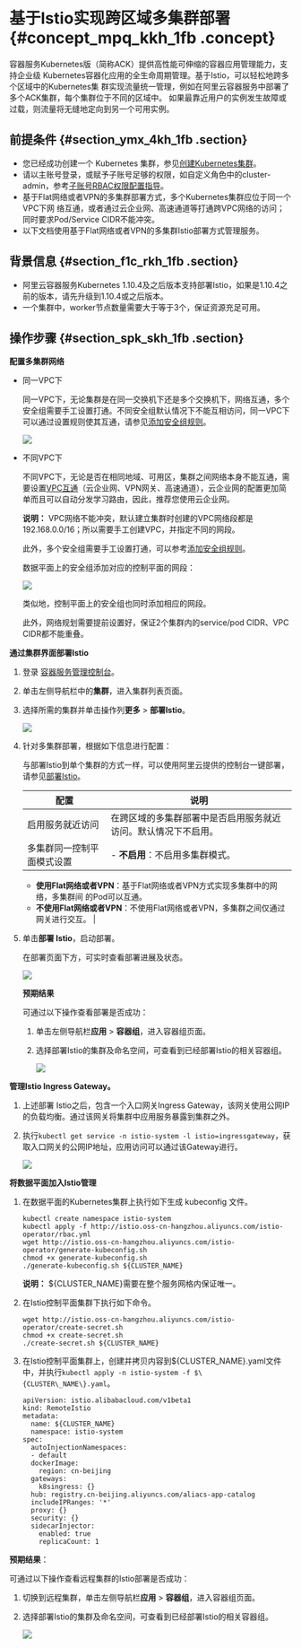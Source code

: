 # 基于Istio实现跨区域多集群部署 {#concept_mpq_kkh_1fb .concept}

容器服务Kubernetes版（简称ACK）提供高性能可伸缩的容器应用管理能力，支持企业级 Kubernetes容器化应用的全生命周期管理。基于Istio，可以轻松地跨多个区域中的Kubernetes集 群实现流量统一管理，例如在阿里云容器服务中部署了多个ACK集群，每个集群位于不同的区域中。 如果最靠近用户的实例发生故障或过载，则流量将无缝地定向到另一个可用实例。

## 前提条件 {#section_ymx_4kh_1fb .section}

-   您已经成功创建一个 Kubernetes 集群，参见[创建Kubernetes集群](intl.zh-CN/用户指南/Kubernetes集群/集群管理/创建Kubernetes集群.md#)。
-   请以主账号登录，或赋予子账号足够的权限，如自定义角色中的cluster-admin，参考[子账号RBAC权限配置指导](intl.zh-CN/用户指南/Kubernetes集群/授权管理/子账号RBAC权限配置指导.md#)。
-   基于Flat网络或者VPN的多集群部署方式，多个Kubernetes集群应位于同一个VPC下网 络互通，或者通过云企业网、高速通道等打通跨VPC网络的访问；同时要求Pod/Service CIDR不能冲突。
-   以下文档使用基于Flat网络或者VPN的多集群Istio部署方式管理服务。

## 背景信息 {#section_f1c_rkh_1fb .section}

-   阿里云容器服务Kubernetes 1.10.4及之后版本支持部署Istio，如果是1.10.4之前的版本，请先升级到1.10.4或之后版本。
-   一个集群中，worker节点数量需要大于等于3个，保证资源充足可用。

## 操作步骤 {#section_spk_skh_1fb .section}

**配置多集群网络**

-   同一VPC下

    同一VPC下，无论集群是在同一交换机下还是多个交换机下，网络互通，多个安全组需要手工设置打通。不同安全组默认情况下不能互相访问，同一VPC下可以通过设置规则使其互通，请参见[添加安全组规则](../../../../intl.zh-CN/安全/安全组/添加安全组规则.md#)。

    ![](http://static-aliyun-doc.oss-cn-hangzhou.aliyuncs.com/assets/img/395257/156102817248663_zh-CN.png)

-   不同VPC下

    不同VPC下，无论是否在相同地域、可用区，集群之间网络本身不能互通，需要设置[VPC互通](../../../../intl.zh-CN/用户指南/网络连接/VPC互连.md#)（云企业网、VPN网关、高速通道），云企业网的配置更加简单而且可以自动分发学习路由，因此，推荐您使用云企业网。

    **说明：** VPC网络不能冲突，默认建立集群时创建的VPC网络段都是192.168.0.0/16；所以需要手工创建VPC，并指定不同的网段。

    此外，多个安全组需要手工设置打通，可以参考[添加安全组规则](../../../../intl.zh-CN/安全/安全组/添加安全组规则.md#)。

    数据平面上的安全组添加对应的控制平面的网段：

    ![](http://static-aliyun-doc.oss-cn-hangzhou.aliyuncs.com/assets/img/395257/156102817248664_zh-CN.png)

    类似地，控制平面上的安全组也同时添加相应的网段。

    此外，网络规划需要提前设置好，保证2个集群内的service/pod CIDR、VPC CIDR都不能重叠。


**通过集群界面部署Istio** 

1.  登录 [容器服务管理控制台](https://cs.console.aliyun.com)。
2.  单击左侧导航栏中的**集群**，进入集群列表页面。
3.  选择所需的集群并单击操作列**更多** \> **部署Istio**。

    ![](http://static-aliyun-doc.oss-cn-hangzhou.aliyuncs.com/assets/img/20172/156102817311255_zh-CN.png)

4.  针对多集群部署，根据如下信息进行配置：

    与部署Istio到单个集群的方式一样，可以使用阿里云提供的控制台一键部署，请参见[部署Istio](intl.zh-CN/用户指南/Kubernetes集群/Istio管理/部署Istio.md#)。

    |配置|说明|
    |--|--|
    |启用服务就近访问|在跨区域的多集群部署中是否启用服务就近访问。默认情况下不启用。|
    |多集群同一控制平面模式设置|     -   **不启用**：不启用多集群模式。
    -   **使用Flat网络或者VPN**：基于Flat网络或者VPN方式实现多集群中的网络，多集群间 的Pod可以互通。
    -   **不使用Flat网络或者VPN**：不使用Flat网络或者VPN，多集群之间仅通过网关进行交互。
 |

5.  单击**部署 Istio**，启动部署。

    在部署页面下方，可实时查看部署进展及状态。

    ![](http://static-aliyun-doc.oss-cn-hangzhou.aliyuncs.com/assets/img/395257/156102817348665_zh-CN.png)

    **预期结果**

    可通过以下操作查看部署是否成功：

    1.  单击左侧导航栏**应用** \> **容器组**，进入容器组页面。
    2.  选择部署Istio的集群及命名空间，可查看到已经部署Istio的相关容器组。

        ![](http://static-aliyun-doc.oss-cn-hangzhou.aliyuncs.com/assets/img/20172/156102817311258_zh-CN.png)


**管理Istio Ingress Gateway。** 

1.  上述部署 Istio之后，包含一个入口网关Ingress Gateway，该网关使用公网IP的负载均衡。通过该网关将集群中应用服务暴露到集群之外。
2.  执行`kubectl get service -n istio-system -l istio=ingressgateway`，获取入口网关的公网IP地址，应用访问可以通过该Gateway进行。

    ![](http://static-aliyun-doc.oss-cn-hangzhou.aliyuncs.com/assets/img/395257/156102817348745_zh-CN.png)


**将数据平面加入Istio管理** 

1.  在数据平面的Kubernetes集群上执行如下生成 kubeconfig 文件。

    ``` {#codeblock_lcb_m97_tak}
    kubectl create namespace istio-system
    kubectl apply -f http://istio.oss-cn-hangzhou.aliyuncs.com/istio-operator/rbac.yml
    wget http://istio.oss-cn-hangzhou.aliyuncs.com/istio-operator/generate-kubeconfig.sh
    chmod +x generate-kubeconfig.sh
    ./generate-kubeconfig.sh ${CLUSTER_NAME}
    ```

    **说明：** $\{CLUSTER\_NAME\}需要在整个服务网格内保证唯一。

2.  在Istio控制平面集群下执行如下命令。

    ``` {#codeblock_cya_lv8_fun}
    wget http://istio.oss-cn-hangzhou.aliyuncs.com/istio-operator/create-secret.sh
    chmod +x create-secret.sh
    ./create-secret.sh ${CLUSTER_NAME}
    ```

3.  在Istio控制平面集群上，创建并拷贝内容到$\{CLUSTER\_NAME\}.yaml文件中，并执行`kubectl apply -n istio-system -f $\{CLUSTER\_NAME\}.yaml`。

    ``` {#codeblock_11p_yas_qvk}
    apiVersion: istio.alibabacloud.com/v1beta1
    kind: RemoteIstio
    metadata:
      name: ${CLUSTER_NAME} 
      namespace: istio-system
    spec:
      autoInjectionNamespaces:
      - default
      dockerImage:
        region: cn-beijing
      gateways:
        k8singress: {}
      hub: registry.cn-beijing.aliyuncs.com/aliacs-app-catalog
      includeIPRanges: '*'
      proxy: {}
      security: {}
      sidecarInjector:
        enabled: true
        replicaCount: 1
    ```


**预期结果**：

可通过以下操作查看远程集群的Istio部署是否成功：

1.  切换到远程集群，单击左侧导航栏**应用** \> **容器组**，进入容器组页面。
2.  选择部署Istio的集群及命名空间，可查看到已经部署Istio的相关容器组。

    ![](http://static-aliyun-doc.oss-cn-hangzhou.aliyuncs.com/assets/img/395257/156102817448666_zh-CN.png)


